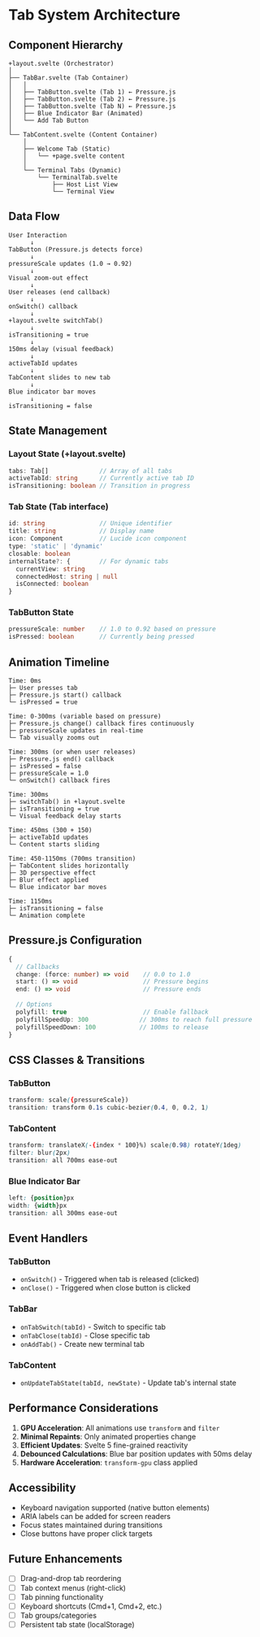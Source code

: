 # Tab System Architecture

## Component Hierarchy

```
+layout.svelte (Orchestrator)
│
├── TabBar.svelte (Tab Container)
│   │
│   ├── TabButton.svelte (Tab 1) ← Pressure.js
│   ├── TabButton.svelte (Tab 2) ← Pressure.js
│   ├── TabButton.svelte (Tab N) ← Pressure.js
│   ├── Blue Indicator Bar (Animated)
│   └── Add Tab Button
│
└── TabContent.svelte (Content Container)
    │
    ├── Welcome Tab (Static)
    │   └── +page.svelte content
    │
    └── Terminal Tabs (Dynamic)
        └── TerminalTab.svelte
            ├── Host List View
            └── Terminal View
```

## Data Flow

```
User Interaction
      ↓
TabButton (Pressure.js detects force)
      ↓
pressureScale updates (1.0 → 0.92)
      ↓
Visual zoom-out effect
      ↓
User releases (end callback)
      ↓
onSwitch() callback
      ↓
+layout.svelte switchTab()
      ↓
isTransitioning = true
      ↓
150ms delay (visual feedback)
      ↓
activeTabId updates
      ↓
TabContent slides to new tab
      ↓
Blue indicator bar moves
      ↓
isTransitioning = false
```

## State Management

### Layout State (+layout.svelte)
```typescript
tabs: Tab[]              // Array of all tabs
activeTabId: string      // Currently active tab ID
isTransitioning: boolean // Transition in progress
```

### Tab State (Tab interface)
```typescript
id: string               // Unique identifier
title: string            // Display name
icon: Component          // Lucide icon component
type: 'static' | 'dynamic'
closable: boolean
internalState?: {        // For dynamic tabs
  currentView: string
  connectedHost: string | null
  isConnected: boolean
}
```

### TabButton State
```typescript
pressureScale: number    // 1.0 to 0.92 based on pressure
isPressed: boolean       // Currently being pressed
```

## Animation Timeline

```
Time: 0ms
├─ User presses tab
├─ Pressure.js start() callback
└─ isPressed = true

Time: 0-300ms (variable based on pressure)
├─ Pressure.js change() callback fires continuously
├─ pressureScale updates in real-time
└─ Tab visually zooms out

Time: 300ms (or when user releases)
├─ Pressure.js end() callback
├─ isPressed = false
├─ pressureScale = 1.0
└─ onSwitch() callback fires

Time: 300ms
├─ switchTab() in +layout.svelte
├─ isTransitioning = true
└─ Visual feedback delay starts

Time: 450ms (300 + 150)
├─ activeTabId updates
└─ Content starts sliding

Time: 450-1150ms (700ms transition)
├─ TabContent slides horizontally
├─ 3D perspective effect
├─ Blur effect applied
└─ Blue indicator bar moves

Time: 1150ms
├─ isTransitioning = false
└─ Animation complete
```

## Pressure.js Configuration

```typescript
{
  // Callbacks
  change: (force: number) => void    // 0.0 to 1.0
  start: () => void                  // Pressure begins
  end: () => void                    // Pressure ends
  
  // Options
  polyfill: true                     // Enable fallback
  polyfillSpeedUp: 300              // 300ms to reach full pressure
  polyfillSpeedDown: 100            // 100ms to release
}
```

## CSS Classes & Transitions

### TabButton
```css
transform: scale({pressureScale})
transition: transform 0.1s cubic-bezier(0.4, 0, 0.2, 1)
```

### TabContent
```css
transform: translateX(-{index * 100}%) scale(0.98) rotateY(1deg)
filter: blur(2px)
transition: all 700ms ease-out
```

### Blue Indicator Bar
```css
left: {position}px
width: {width}px
transition: all 300ms ease-out
```

## Event Handlers

### TabButton
- `onSwitch()` - Triggered when tab is released (clicked)
- `onClose()` - Triggered when close button is clicked

### TabBar
- `onTabSwitch(tabId)` - Switch to specific tab
- `onTabClose(tabId)` - Close specific tab
- `onAddTab()` - Create new terminal tab

### TabContent
- `onUpdateTabState(tabId, newState)` - Update tab's internal state

## Performance Considerations

1. **GPU Acceleration**: All animations use `transform` and `filter`
2. **Minimal Repaints**: Only animated properties change
3. **Efficient Updates**: Svelte 5 fine-grained reactivity
4. **Debounced Calculations**: Blue bar position updates with 50ms delay
5. **Hardware Acceleration**: `transform-gpu` class applied

## Accessibility

- Keyboard navigation supported (native button elements)
- ARIA labels can be added for screen readers
- Focus states maintained during transitions
- Close buttons have proper click targets

## Future Enhancements

- [ ] Drag-and-drop tab reordering
- [ ] Tab context menus (right-click)
- [ ] Tab pinning functionality
- [ ] Keyboard shortcuts (Cmd+1, Cmd+2, etc.)
- [ ] Tab groups/categories
- [ ] Persistent tab state (localStorage)
